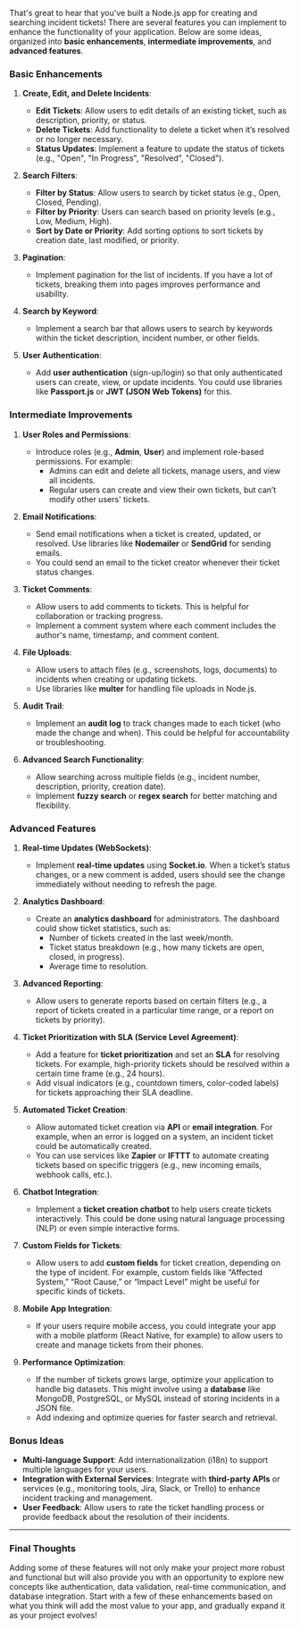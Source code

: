 That's great to hear that you've built a Node.js app for creating and searching incident tickets! There are several features you can implement to enhance the functionality of your application. Below are some ideas, organized into **basic enhancements**, **intermediate improvements**, and **advanced features**.

### **Basic Enhancements**

1. **Create, Edit, and Delete Incidents**:
   - **Edit Tickets**: Allow users to edit details of an existing ticket, such as description, priority, or status.
   - **Delete Tickets**: Add functionality to delete a ticket when it’s resolved or no longer necessary.
   - **Status Updates**: Implement a feature to update the status of tickets (e.g., "Open", "In Progress", "Resolved", "Closed").

2. **Search Filters**:
   - **Filter by Status**: Allow users to search by ticket status (e.g., Open, Closed, Pending).
   - **Filter by Priority**: Users can search based on priority levels (e.g., Low, Medium, High).
   - **Sort by Date or Priority**: Add sorting options to sort tickets by creation date, last modified, or priority.

3. **Pagination**:
   - Implement pagination for the list of incidents. If you have a lot of tickets, breaking them into pages improves performance and usability.

4. **Search by Keyword**:
   - Implement a search bar that allows users to search by keywords within the ticket description, incident number, or other fields.

5. **User Authentication**:
   - Add **user authentication** (sign-up/login) so that only authenticated users can create, view, or update incidents. You could use libraries like **Passport.js** or **JWT (JSON Web Tokens)** for this.

### **Intermediate Improvements**

1. **User Roles and Permissions**:
   - Introduce roles (e.g., **Admin**, **User**) and implement role-based permissions. For example:
     - Admins can edit and delete all tickets, manage users, and view all incidents.
     - Regular users can create and view their own tickets, but can’t modify other users' tickets.

2. **Email Notifications**:
   - Send email notifications when a ticket is created, updated, or resolved. Use libraries like **Nodemailer** or **SendGrid** for sending emails.
   - You could send an email to the ticket creator whenever their ticket status changes.

3. **Ticket Comments**:
   - Allow users to add comments to tickets. This is helpful for collaboration or tracking progress.
   - Implement a comment system where each comment includes the author's name, timestamp, and comment content.

4. **File Uploads**:
   - Allow users to attach files (e.g., screenshots, logs, documents) to incidents when creating or updating tickets.
   - Use libraries like **multer** for handling file uploads in Node.js.

5. **Audit Trail**:
   - Implement an **audit log** to track changes made to each ticket (who made the change and when). This could be helpful for accountability or troubleshooting.

6. **Advanced Search Functionality**:
   - Allow searching across multiple fields (e.g., incident number, description, priority, creation date).
   - Implement **fuzzy search** or **regex search** for better matching and flexibility.

### **Advanced Features**

1. **Real-time Updates (WebSockets)**:
   - Implement **real-time updates** using **Socket.io**. When a ticket’s status changes, or a new comment is added, users should see the change immediately without needing to refresh the page.

2. **Analytics Dashboard**:
   - Create an **analytics dashboard** for administrators. The dashboard could show ticket statistics, such as:
     - Number of tickets created in the last week/month.
     - Ticket status breakdown (e.g., how many tickets are open, closed, in progress).
     - Average time to resolution.

3. **Advanced Reporting**:
   - Allow users to generate reports based on certain filters (e.g., a report of tickets created in a particular time range, or a report on tickets by priority).

4. **Ticket Prioritization with SLA (Service Level Agreement)**:
   - Add a feature for **ticket prioritization** and set an **SLA** for resolving tickets. For example, high-priority tickets should be resolved within a certain time frame (e.g., 24 hours).
   - Add visual indicators (e.g., countdown timers, color-coded labels) for tickets approaching their SLA deadline.

5. **Automated Ticket Creation**:
   - Allow automated ticket creation via **API** or **email integration**. For example, when an error is logged on a system, an incident ticket could be automatically created.
   - You can use services like **Zapier** or **IFTTT** to automate creating tickets based on specific triggers (e.g., new incoming emails, webhook calls, etc.).

6. **Chatbot Integration**:
   - Implement a **ticket creation chatbot** to help users create tickets interactively. This could be done using natural language processing (NLP) or even simple interactive forms.

7. **Custom Fields for Tickets**:
   - Allow users to add **custom fields** for ticket creation, depending on the type of incident. For example, custom fields like “Affected System,” “Root Cause,” or “Impact Level” might be useful for specific kinds of tickets.

8. **Mobile App Integration**:
   - If your users require mobile access, you could integrate your app with a mobile platform (React Native, for example) to allow users to create and manage tickets from their phones.

9. **Performance Optimization**:
   - If the number of tickets grows large, optimize your application to handle big datasets. This might involve using a **database** like MongoDB, PostgreSQL, or MySQL instead of storing incidents in a JSON file.
   - Add indexing and optimize queries for faster search and retrieval.

### **Bonus Ideas**

- **Multi-language Support**: Add internationalization (i18n) to support multiple languages for your users.
- **Integration with External Services**: Integrate with **third-party APIs** or services (e.g., monitoring tools, Jira, Slack, or Trello) to enhance incident tracking and management.
- **User Feedback**: Allow users to rate the ticket handling process or provide feedback about the resolution of their incidents.

---

### Final Thoughts

Adding some of these features will not only make your project more robust and functional but will also provide you with an opportunity to explore new concepts like authentication, data validation, real-time communication, and database integration. Start with a few of these enhancements based on what you think will add the most value to your app, and gradually expand it as your project evolves!
